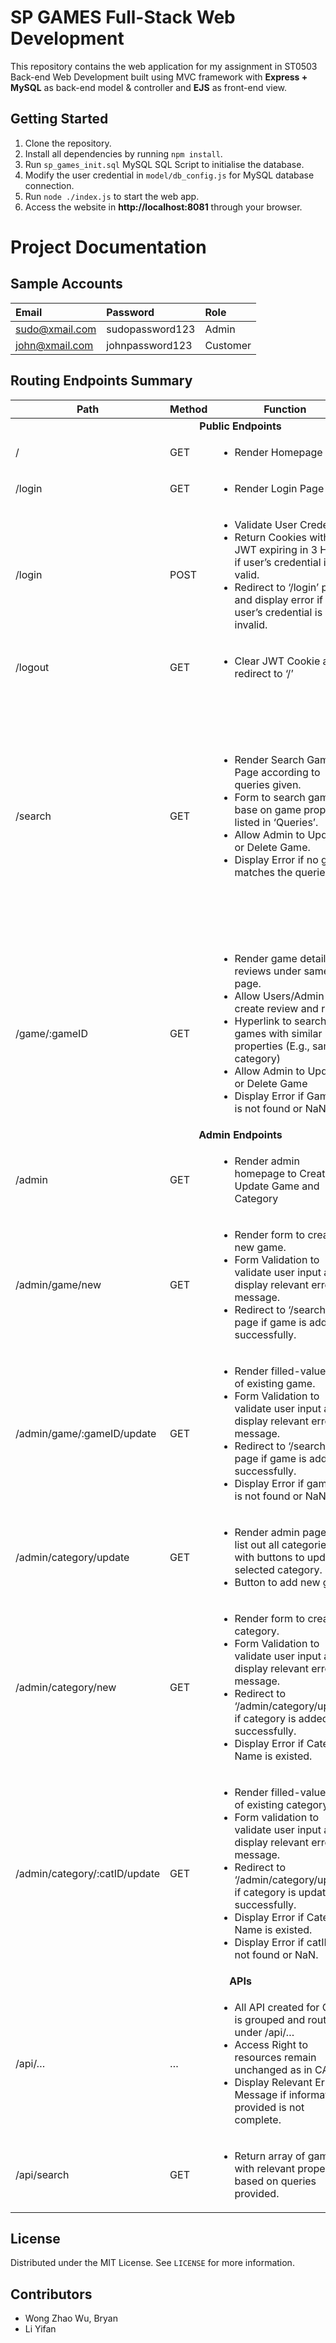 # SP GAMES Full-Stack Web Development
This repository contains the web application for my assignment in ST0503 Back-end Web Development built using MVC framework with **Express + MySQL** as back-end model & controller and **EJS** as front-end view.

## Getting Started
1. Clone the repository.
2. Install all dependencies by running `npm install`.
2. Run `sp_games_init.sql` MySQL SQL Script to initialise the database.
3. Modify the user credential in `model/db_config.js` for MySQL database connection.
4. Run `node ./index.js` to start the web app.
5. Access the website in **http://localhost:8081** through your browser.

# Project Documentation

## Sample Accounts
| Email         | Password        | Role      |
|:--            | :--             | :--       |
| sudo@xmail.com| sudopassword123 | Admin     |
|john@xmail.com | johnpassword123 | Customer  |

## Routing Endpoints Summary
<table>
    <thead>
        <th>Path</th>
        <th>Method</th>
        <th>Function</th>
        <th>Remarks</th>
    </thead>
    <tbody>
        <tr>
            <td colspan=4 style='text-align:center;'><b>Public Endpoints</b></td>
        </tr>
        <tr>
            <td>/</td>
            <td>GET</td>
            <td>
                <ul><li>Render Homepage</li></ul>
            </td>
            <td></td>
        </tr>
        <tr>
            <td>/login</td>
            <td>GET</td>
            <td>
                <ul><li>Render Login Page</li></ul>
            </td>
            <td></td>
        </tr>
        <tr>
            <td>/login</td>
            <td>POST</td>
            <td>
                <ul>
                    <li>Validate User Credential</li>
                    <li>Return Cookies with JWT expiring in 3 Hours if user’s credential is valid.</li>
                    <li>Redirect to ‘/login’ page and display error if user’s credential is invalid.</li>
                </ul>
            </td>
            <td>User id and type (*Role*) is encoded in payload of JWT.</td>
        </tr>
        <tr>
            <td>/logout</td>
            <td>GET</td>
            <td>
                <ul>
                    <li>Clear JWT Cookie and redirect to ‘/’</li>
                </ul>
            </td>
            <td></td>
        </tr>
        <tr>
            <td>/search</td>
            <td>GET</td>
            <td>
                <ul>
                    <li>Render Search Game Page according to queries given.</li>
                    <li>Form to search game base on game properties listed in ‘Queries’.</li>
                    <li>Allow Admin to Update or Delete Game.</li>
                    <li>Display Error if no game matches the queries.</li>
                </ul>
            </td>
            <td>
                <em>Queries</em>
                <ul>
                    <li>?id: Game ID</li>
                    <li>?title: Game Title</li>
                    <li>?max: Maximum Price</li>
                    <li>?min: Minimum Price</li>
                    <li>?year :Year Released</li>
                    <li>?cat: Category Name</li>
                    <li>?platform: Game Platform</li>
                    <li>?sortBy: Sort Price by ascending(asc) / descending(desc) or default(def)</li>
                </ul>
            </td>
        </tr>
        <tr>
            <td>/game/:gameID</td>
            <td>GET</td>
            <td>
                <ul>
                    <li>Render game details and reviews under same page.</li>
                    <li>Allow Users/Admin to create review and rating.</li>
                    <li>Hyperlink to search games with similar properties (E.g., same category) </li>
                    <li>Allow Admin to Update or Delete Game</li>
                    <li>Display Error if Game Id is not found or NaN.	</li>
                <ul>
            </td>
            <td></td>
        </tr>
        <tr>
            <td colspan=4 style='text-align:center;'><b>Admin Endpoints</b></td>
        </tr>
        <tr>
        <td>/admin</td>
        <td>GET	</td>
        <td>
            <ul>
                <li>Render admin homepage to Create or Update Game and Category</li>
            </ul>
        </td>
        <td rowspan = 6>Display Error if absence of JWT cookie or JWT  cookie provided is not an Admin token.</td>
        </tr>
        <tr>
            <td>/admin/game/new	</td>
            <td>GET	</td>
            <td>
                <ul>
                    <li>Render form to create new game.</li>
                    <li>Form Validation to validate user input and display relevant error message.</li>
                    <li>Redirect to ‘/search’ page if game is added successfully.	</li>
                </ul>
            </td>
        </tr>
        <tr>
            <td>/admin/game/:gameID/update</td>
            <td>GET	</td>
            <td>
                <ul>
                    <li>Render filled-value form of existing game.</li>
                    <li>Form Validation to validate user input and display relevant error message.</li>
                    <li>Redirect to ‘/search’ page if game is added successfully.</li>
                    <li>Display Error if gameID is not found or NaN.	</li>
                </ul>
            </td>
        </tr>
        <tr>
            <td>/admin/category/update	</td>
            <td>GET	</td>
            <td>
                <ul>
                    <li>Render admin page to list out all categories with buttons to update selected category.</li>
                    <li>Button to add new game	</li>
                </ul>
            </td>
        </tr>
        <tr>
            <td>/admin/category/new	</td>
            <td>GET	</td>
            <td>
                <ul>
                    <li>Render form to create category.</li>
                    <li>Form Validation to validate user input and display relevant error message.</li>
                    <li>Redirect to ‘/admin/category/update’ if category is added successfully.</li>
                    <li>Display Error if Category Name is existed.	</li>
                </ul>
            </td>
        </tr>
        <tr>
            <td>/admin/category/:catID/update</td>
            <td>GET	</td>
            <td>
                <ul>
                    <li>Render filled-value form of existing category.</li>
                    <li>Form validation to validate user input and display relevant error message.</li>
                    <li>Redirect to ‘/admin/category/update’ if category is updated successfully.</li>
                    <li>Display Error if Category Name is existed.</li>
                    <li>Display Error if catID is not found or NaN.	</li>
                </ul>
            </td>
        </tr>
        <tr>
            <td colspan=4 style='text-align:center;'><b>APIs</b></td>
        </tr>
        <tr>
            <td>/api/…</td>
            <td>…	</td>
            <td>
                <ul>
                    <li>All API created for CA1 is grouped and routed under /api/…</li>
                    <li>Access Right to resources remain unchanged as in CA1.</li>
                    <li>Display Relevant Error Message if information provided is not complete.</li>
                </ul>
            </td>
            <td></td>
        </tr>
        <tr>
            <td>/api/search</td>
            <td>GET	</td>
            <td>
                <ul>
                    <li>Return array of games with relevant properties based on queries provided.</li>
                </ul>
            </td>
            <td>Refer /search for queries available</td>
        </tr>
    </tbody>
</table>

## License
Distributed under the MIT License. See `LICENSE` for more information.

## Contributors
- Wong Zhao Wu, Bryan 
- Li Yifan
